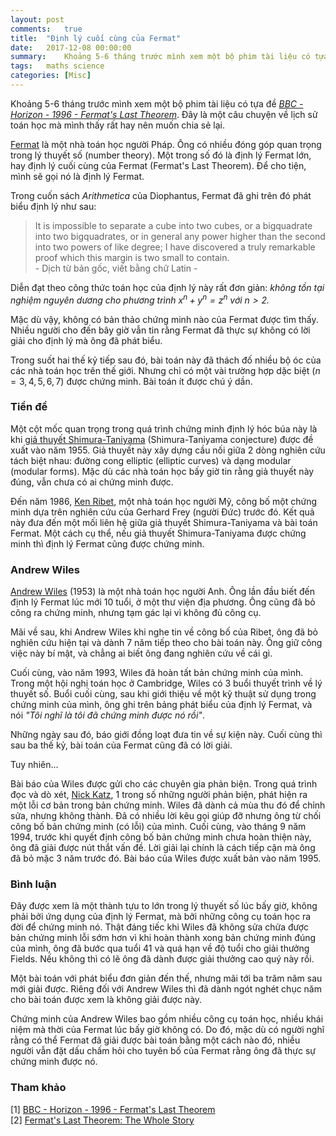 ```yaml
---
layout: post
comments:	true
title:  "Định lý cuối cùng của Fermat"
date:   2017-12-08 00:00:00
summary:    Khoảng 5-6 tháng trước mình xem một bộ phim tài liệu có tựa đề "BBC - Horizon - 1996 - Fermat’s Last Theorem". Đây là một câu chuyện về lịch sử toán học mà mình thấy rất hay nên muốn chia sẻ lại. Fermat là một nhà toán học người Pháp. Ông có nhiều đóng góp quan trọng trong lý thuyết số (number theory). Một trong số đó là định lý Fermat lớn, hay định lý cuối cùng của Fermat (Fermat’s Last Theorem).
tags:   maths science
categories:	[Misc]
---
```


Khoảng 5-6 tháng trước mình xem một bộ phim tài liệu có tựa đề [*BBC - Horizon - 1996 - Fermat's Last Theorem*](http://www.dailymotion.com/video/x223gx8). Đây là một câu chuyện về lịch sử toán học mà mình thấy rất hay nên muốn chia sẻ lại.

[Fermat](https://en.wikipedia.org/wiki/Pierre_de_Fermat) là một nhà toán học người Pháp. Ông có nhiều đóng góp quan trọng trong lý thuyết số (number theory). Một trong số đó là định lý Fermat lớn, hay định lý cuối cùng của Fermat (Fermat's Last Theorem). Để cho tiện, mình sẽ gọi nó là định lý Fermat.

Trong cuốn sách *Arithmetica* của Diophantus, Fermat đã ghi trên đó phát biểu định lý như sau:
> It is impossible to separate a cube into two cubes, or a bigquadrate into two bigquadrates, or in general any power higher than the second into two powers of like degree; I have discovered a truly remarkable proof which this margin is two small to contain.<br> - Dịch từ bản gốc, viết bằng chữ Latin - 

Diễn đạt theo công thức toán học của định lý này rất đơn giản: *không tồn tại nghiệm nguyên dương cho phương trình
$x^n + y^n = z^n$ với $n > 2$.*

Mặc dù vậy, không có bản thảo chứng minh nào của Fermat được tìm thấy. Nhiều người cho đến bây giờ vẫn tin rằng Fermat đã thực sự không có lời giải cho định lý mà ông đã phát biểu.

Trong suốt hai thế kỷ tiếp sau đó, bài toán này đã thách đố nhiều bộ óc của các nhà toán học trên thế giới. Nhưng chỉ có một vài trường hợp dặc biệt ($n=3,4,5,6,7$) được chứng minh. Bài toán ít được chú ý dần.

### Tiền đề

Một cột mốc quan trọng trong quá trình chứng minh định lý hóc búa này là khi [giả thuyết Shimura-Taniyama](http://mathworld.wolfram.com/Taniyama-ShimuraConjecture.html) (Shimura-Taniyama conjecture) được đề xuất vào năm 1955. Giả thuyết này xây dựng cầu nối giữa 2 dòng nghiên cứu tách biệt nhau: đường cong elliptic (elliptic curves) và dạng modular (modular forms). Mặc dù các nhà toán học bấy giờ tin rằng giả thuyết này đúng, vẫn chưa có ai chứng minh được.

Đến năm 1986, [Ken Ribet](https://en.wikipedia.org/wiki/Ken_Ribet), một nhà toán học người Mỹ, công bố một chứng minh dựa trên nghiên cứu của Gerhard Frey (người Đức) trước đó. Kết quả này đưa đến một mối liên hệ giữa giả thuyết Shimura-Taniyama và bài toán Fermat. Một cách cụ thể, nếu giả thuyết Shimura-Taniyama được chứng minh thì định lý Fermat cũng được chứng minh.

### Andrew Wiles

[Andrew Wiles](https://en.wikipedia.org/wiki/Andrew_Wiles) (1953) là một nhà toán học người Anh. Ông lần đầu biết đến định lý Fermat lúc mới 10 tuổi, ở một thư viện địa phương. Ông cũng đã bỏ công ra chứng minh, nhưng tạm gác lại vì không đủ công cụ.

Mãi về sau, khi Andrew Wiles khi nghe tin về công bố của Ribet, ông đã bỏ nghiên cứu hiện tại và dành 7 năm tiếp theo cho bài toán này. Ông giữ công việc này bí mật, và chẳng ai biết ông đang nghiên cứu về cái gì. 

Cuối cùng, vào năm 1993, Wiles đã hoàn tất bản chứng minh của mình. Trong một hội nghị toán học ở Cambridge, Wiles có 3 buổi thuyết trình về lý thuyết số. Buổi cuối cùng, sau khi giới thiệu về một kỹ thuật sử dụng trong chứng minh của mình, ông ghi trên bảng phát biểu của định lý Fermat, và nói *"Tôi nghĩ là tôi đã chứng minh được nó rồi"*.

Những ngày sau đó, báo giới đồng loạt đưa tin về sự kiện này. Cuối cùng thì sau ba thế kỷ, bài toán của Fermat cũng đã có lời giải. 

Tuy nhiên...

Bài báo của Wiles được gửi cho các chuyên gia phản biện. Trong quá trình đọc và dò xét, [Nick Katz](https://en.wikipedia.org/wiki/Nick_Katz), 1 trong số những người phản biện, phát hiện ra một lỗi cơ bản trong bản chứng minh. Wiles đã dành cả mùa thu đó để chỉnh sửa, nhưng không thành. Đã có nhiều lời kêu gọi giúp đỡ nhưng ông từ chối công bố bản chứng minh (có lỗi) của mình. Cuối cùng, vào tháng 9 năm 1994, trước khi quyết định công bố bản chứng minh chưa hoàn thiện này, ông đã giải được nút thắt vấn đề. Lời giải lại chính là cách tiếp cận mà ông đã bỏ mặc 3 năm trước đó. Bài báo của Wiles được xuất bản vào năm 1995.

### Bình luận

Đây được xem là một thành tựu to lớn trong lý thuyết số lúc bấy giờ, không phải bởi ứng dụng của định lý Fermat, mà bởi những công cụ toán học ra đời để chứng minh nó. Thật đáng tiếc khi Wiles đã không sửa chửa được bản chứng minh lỗi sớm hơn vì khi hoàn thành xong bản chứng minh đúng của mình, ông đã bước qua tuổi 41 và quá hạn về độ tuổi cho giải thưởng Fields. Nếu không thì có lẽ ông đã dành được giải thưởng cao quý này rồi.

Một bài toán với phát biểu đơn giản đến thế, nhưng mãi tới ba trăm năm sau mới giải được. Riêng đối với Andrew Wiles thì đã dành ngót nghét chục năm cho bài toán được xem là không giải được này.

Chứng minh của Andrew Wiles bao gồm nhiều công cụ toán học, nhiều khái niệm mà thời của Fermat lúc bấy giờ không có. Do đó, mặc dù có người nghĩ rằng có thể Fermat đã giải được bài toán bằng một cách nào đó, nhiều người vẫn đặt dấu chấm hỏi cho tuyên bố của Fermat rằng ông đã thực sự chứng minh được nó.

### Tham khảo
[1] [BBC - Horizon - 1996 - Fermat's Last Theorem](www.dailymotion.com/video/x223gx8)<br>
[2] [Fermat's Last Theorem: The Whole Story](https://simonsingh.net/books/fermats-last-theorem/the-whole-story)
